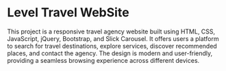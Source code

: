 # Level Travel WebSite
This project is a responsive travel agency website built using HTML, CSS, JavaScript, jQuery, Bootstrap, and Slick Carousel. It offers users a platform to search for travel destinations, explore services, discover recommended places, and contact the agency.  The design is modern and user-friendly, providing a seamless browsing experience across different devices.
